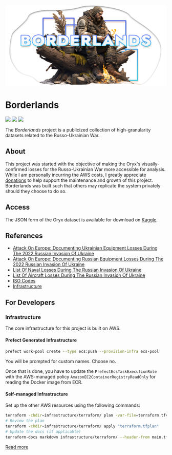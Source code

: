 [![](./assets/borderlands%20soldier%20header.png)](https://www.midjourney.com/app/jobs/c2dff0de-6977-4260-9368-95ec2b0752e6/)

# Borderlands

<a href="https://www.kaggle.com/dominictarro/borderlands" target="_blank"><img src="https://img.shields.io/badge/Kaggle-20BEFF?style=for-the-badge&logo=Kaggle&logoColor=white"></a>
<a href="https://patreon.com/tarrodot" target="_blank"><img src="https://img.shields.io/badge/Patreon-F96854?style=for-the-badge&logo=patreon&logoColor=white"></a>
<a href="https://dominictarro.github.io/Borderlands/" target="_blank"><img src="https://img.shields.io/badge/Documentation-indigo?style=for-the-badge&logo=gitbook&logoColor=white"></a>

The *Borderlands* project is a publicized collection of high-granularity datasets related to the Russo-Ukrainian War.

## About

This project was started with the objective of making the Oryx's visually-confirmed losses for the Russo-Ukrainian War more accessible for analysis. While I am personally incurring the AWS costs, I greatly appreciate [donations](https://patreon.com/tarrodot?utm_medium=clipboard_copy&utm_source=copyLink&utm_campaign=creatorshare_creator&utm_content=join_link) to help support the maintenance and growth of this project. Borderlands was built such that others may replicate the system privately should they choose to do so.

## Access

The JSON form of the Oryx dataset is available for download on [Kaggle](https://www.kaggle.com/dominictarro/borderlands).

## References

- [Attack On Europe: Documenting Ukrainian Equipment Losses During The 2022 Russian Invasion Of Ukraine](https://www.oryxspioenkop.com/2022/02/attack-on-europe-documenting-ukrainian.html)
- [Attack On Europe: Documenting Russian Equipment Losses During The 2022 Russian Invasion Of Ukraine](https://www.oryxspioenkop.com/2022/02/attack-on-europe-documenting-equipment.html)
- [List Of Naval Losses During The Russian Invasion Of Ukraine](https://www.oryxspioenkop.com/2022/03/list-of-naval-losses-during-2022.html)
- [List Of Aircraft Losses During The Russian Invasion Of Ukraine](https://www.oryxspioenkop.com/2022/03/list-of-aircraft-losses-during-2022.html)
- [ISO Codes](https://www.iso.org/obp/ui/#home)
- [Infrastructure](./infrastructure/README.md)

## For Developers

### Infrastructure

The core infrastructure for this project is built on AWS.

#### Prefect Generated Infrastructure

```sh
prefect work-pool create --type ecs:push --provision-infra ecs-pool
```

You will be prompted for custom names. Choose no.

Once that is done, you have to update the `PrefectEcsTaskExecutionRole` with the
AWS-managed policy `AmazonEC2ContainerRegistryReadOnly` for reading the Docker image
from ECR.

#### Self-managed Infrastructure

Set up the other AWS resources using the following commands:

```sh
terraform -chdir=infrastructure/terraform/ plan -var-file=terraform.tfvars -out=terraform.tfplan
# Review the plan
terraform -chdir=infrastructure/terraform/ apply "terraform.tfplan"
# Update the docs (if applicable)
terraform-docs markdown infrastructure/terraform/ --header-from main.tf --output-file README.md --indent 2
````

[Read more](./infrastructure/terraform/README.md)
